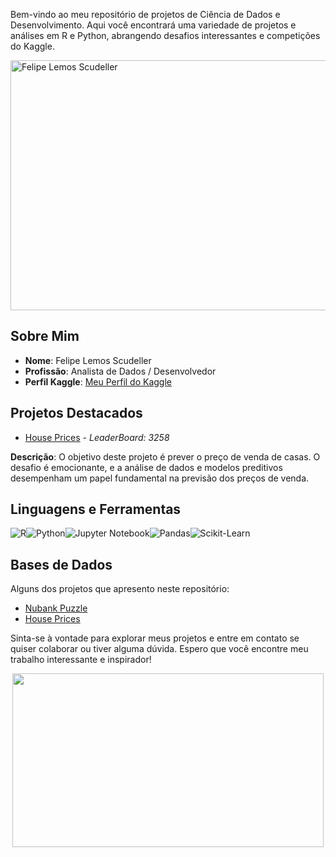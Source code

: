 Bem-vindo ao meu repositório de projetos de Ciência de Dados e Desenvolvimento. Aqui você encontrará uma variedade de projetos e análises em R e Python, abrangendo desafios interessantes e competições do Kaggle.

<img src="https://blog.tail.digital/wp-content/uploads/2019/03/post-social-data-for-publishers-tail-1.png" alt="Felipe Lemos Scudeller" width="800" height="400">

## Sobre Mim

- **Nome**: Felipe Lemos Scudeller
- **Profissão**: Analista de Dados / Desenvolvedor
- **Perfil Kaggle**: [Meu Perfil do Kaggle](https://www.kaggle.com/gajshield)

## Projetos Destacados

- [House Prices](https://www.kaggle.com/competitions/house-prices-advanced-regression-techniques) - *LeaderBoard: 3258*

**Descrição**: O objetivo deste projeto é prever o preço de venda de casas. O desafio é emocionante, e a análise de dados e modelos preditivos desempenham um papel fundamental na previsão dos preços de venda.

## Linguagens e Ferramentas
![R](https://img.shields.io/badge/R-276DC3?style=for-the-badge&logo=R&logoColor=white)![Python](https://img.shields.io/badge/Python-3776AB?style=for-the-badge&logo=python&logoColor=white)![Jupyter Notebook](https://img.shields.io/badge/Jupyter-Notebook-F37626?style=for-the-badge&logo=jupyter&logoColor=white)![Pandas](https://img.shields.io/badge/Pandas-150458?style=for-the-badge&logo=pandas&logoColor=white)![Scikit-Learn](https://img.shields.io/badge/Scikit--Learn-F7931E?style=for-the-badge&logo=scikit-learn&logoColor=white)

## Bases de Dados

Alguns dos projetos que apresento neste repositório:

- [Nubank Puzzle](https://github.com/fernandojunior/nubank-data-science-puzzle)
- [House Prices](https://www.kaggle.com/competitions/house-prices-advanced-regression-techniques)

Sinta-se à vontade para explorar meus projetos e entre em contato se quiser colaborar ou tiver alguma dúvida. Espero que você encontre meu trabalho interessante e inspirador!

<div align="center">
  <img src="https://media.tenor.com/jozmfqzHNEsAAAAC/bye-anime.gif"  width="498" height="278">
</div>



